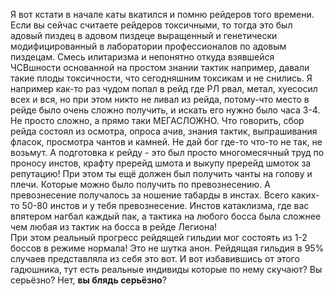 Я вот кстати в начале каты вкатился и помню рейдеров того времени. Если вы сейчас считаете рейдеров токсичными, то тогда это был адовый пиздец в адовом пиздеце выращенный и генетически модифицированный в лаборатории профессионалов по адовым пиздецам. Смесь илитаризма и непонятно откуда взявшейся ЧСВшности основанной на простом знании тактик например, давали такие плоды токсичности, что сегодняшним токсикам и не снились. Я например как-то раз чудом попал в рейд где РЛ рвал, метал, хуесосил всех и вся, но при этом никто не ливал из рейда, потому-что место в рейде было очень сложно получить, и искать его нужно было часа 3-4. Не просто сложно, а прямо таки МЕГАСЛОЖНО. Что говорить, сбор рейда состоял из осмотра, опроса ачив, знания тактик, выпрашивания фласок, просмотра чантов и камней. Не дай бог где-то что-то не так, не возьмут. А подготовка к рейду - это был просто многомесячный труд по проносу инстов, крафту пререйд шмота и выкупу пререйд шмоток за репутацию! При этом ты ещё должен был получить чанты на голову и плечи. Которые можно было получить по превознесению. А превознесение получалось за ношение табарды в инстах. Всего каких-то 50-80 инстов и у тебя превознесение. Инстов катаклизма, где вас впятером нагбал каждый пак, а тактика на любого босса была сложнее чем любая из тактик на босса в рейде Легиона!  
При этом реальный прогресс рейдящей гильдии мог состоять из 1-2 боссов в режиме нормала! Это не шутка анон. Рейдящая гильдия в 95% случаев представляла из себя это вот. И вот избавившись от этого гадюшника, тут есть реальные индивиды которые по нему скучают? Вы серьёзно? Нет, **вы блядь серьёзно**?